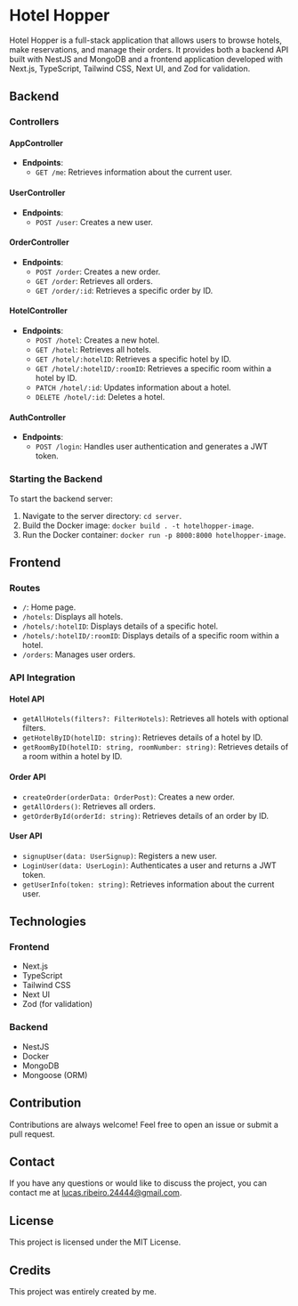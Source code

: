 # Hotel Hopper

Hotel Hopper is a full-stack application that allows users to browse hotels, make reservations, and manage their orders. It provides both a backend API built with NestJS and MongoDB and a frontend application developed with Next.js, TypeScript, Tailwind CSS, Next UI, and Zod for validation.

## Backend

### Controllers

#### AppController

- **Endpoints**:
  - `GET /me`: Retrieves information about the current user.

#### UserController

- **Endpoints**:
  - `POST /user`: Creates a new user.

#### OrderController

- **Endpoints**:
  - `POST /order`: Creates a new order.
  - `GET /order`: Retrieves all orders.
  - `GET /order/:id`: Retrieves a specific order by ID.

#### HotelController

- **Endpoints**:
  - `POST /hotel`: Creates a new hotel.
  - `GET /hotel`: Retrieves all hotels.
  - `GET /hotel/:hotelID`: Retrieves a specific hotel by ID.
  - `GET /hotel/:hotelID/:roomID`: Retrieves a specific room within a hotel by ID.
  - `PATCH /hotel/:id`: Updates information about a hotel.
  - `DELETE /hotel/:id`: Deletes a hotel.

#### AuthController

- **Endpoints**:
  - `POST /login`: Handles user authentication and generates a JWT token.

### Starting the Backend

To start the backend server:

1. Navigate to the server directory: `cd server`.
2. Build the Docker image: `docker build . -t hotelhopper-image`.
3. Run the Docker container: `docker run -p 8000:8000 hotelhopper-image`.

## Frontend

### Routes

- `/`: Home page.
- `/hotels`: Displays all hotels.
- `/hotels/:hotelID`: Displays details of a specific hotel.
- `/hotels/:hotelID/:roomID`: Displays details of a specific room within a hotel.
- `/orders`: Manages user orders.

### API Integration

#### Hotel API

- `getAllHotels(filters?: FilterHotels)`: Retrieves all hotels with optional filters.
- `getHotelByID(hotelID: string)`: Retrieves details of a hotel by ID.
- `getRoomByID(hotelID: string, roomNumber: string)`: Retrieves details of a room within a hotel by ID.

#### Order API

- `createOrder(orderData: OrderPost)`: Creates a new order.
- `getAllOrders()`: Retrieves all orders.
- `getOrderById(orderId: string)`: Retrieves details of an order by ID.

#### User API

- `signupUser(data: UserSignup)`: Registers a new user.
- `LoginUser(data: UserLogin)`: Authenticates a user and returns a JWT token.
- `getUserInfo(token: string)`: Retrieves information about the current user.

## Technologies

### Frontend

- Next.js
- TypeScript
- Tailwind CSS
- Next UI
- Zod (for validation)

### Backend

- NestJS
- Docker
- MongoDB
- Mongoose (ORM)

## Contribution

Contributions are always welcome! Feel free to open an issue or submit a pull request.

## Contact

If you have any questions or would like to discuss the project, you can contact me at lucas.ribeiro.24444@gmail.com.

## License

This project is licensed under the MIT License.

## Credits

This project was entirely created by me.
